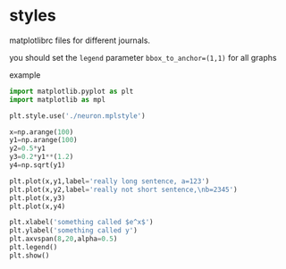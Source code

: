 # styles

matplotlibrc files for different journals.

you should set the `legend` parameter `bbox_to_anchor=(1,1)` for all graphs

example

```python
import matplotlib.pyplot as plt
import matplotlib as mpl

plt.style.use('./neuron.mplstyle')

x=np.arange(100)
y1=np.arange(100)
y2=0.5*y1
y3=0.2*y1**(1.2)
y4=np.sqrt(y1)

plt.plot(x,y1,label='really long sentence, a=123')
plt.plot(x,y2,label='really not short sentence,\nb=2345')
plt.plot(x,y3)
plt.plot(x,y4)

plt.xlabel('something called $e^x$')
plt.ylabel('something called y')
plt.axvspan(8,20,alpha=0.5)
plt.legend()
plt.show()
```
